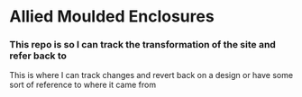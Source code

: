 # Allied Moulded Enclosures

### This repo is so I can track the transformation of the site and refer back to

This is where I can track changes and revert back on a design or have some sort of reference to where it came from
